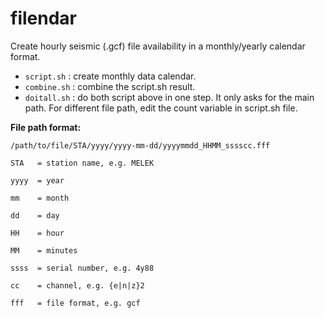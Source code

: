 # filendar
Create hourly seismic (.gcf) file availability in a monthly/yearly calendar format.
- `script.sh` : create monthly data calendar.
- `combine.sh` : combine the script.sh result.
- `doitall.sh` : do both script above in one step. It only asks for the main path. For different file path, edit the count variable in script.sh file.


**File path format:**

`/path/to/file/STA/yyyy/yyyy-mm-dd/yyyymmdd_HHMM_sssscc.fff`

`STA   = station name, e.g. MELEK`

`yyyy  = year`

`mm    = month`

`dd    = day`

`HH    = hour`

`MM    = minutes`

`ssss  = serial number, e.g. 4y88`

`cc    = channel, e.g. {e|n|z}2`

`fff   = file format, e.g. gcf`


